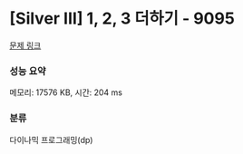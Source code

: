 # [Silver III] 1, 2, 3 더하기 - 9095 

[문제 링크](https://www.acmicpc.net/problem/9095) 

### 성능 요약

메모리: 17576 KB, 시간: 204 ms

### 분류

다이나믹 프로그래밍(dp)

